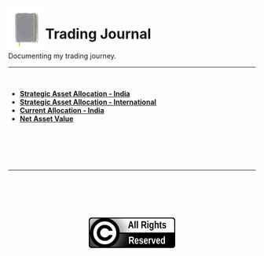 <img align='left' alt='Journal Logo' src='./files/journal_logo.svg' width='15%'>

# Trading Journal
Documenting my trading journey.

---

<br/>

* **[Strategic Asset Allocation - India](./strategic_asset_allocation-india.md)**
* **[Strategic Asset Allocation - International](./strategic_asset_allocation-international.md)**
* **[Current Allocation - India](https://github.com/ayandossdotnet/trading_journal/blob/main/current_allocation_india.csv)**
* **[Net Asset Value](https://github.com/ayandossdotnet/trading_journal/blob/main/nav_data.csv)**

<br/>
<br/>
<br/>
<br/>

---

<!--
**Footnotes**  
<b id="xirr">[1](#a1) — </b> XIRR is from inception till the specified month end. It includes all outflows related to trading like software, rent, trading infrastructure, tax etc.
-->

<br/>
<br/>
<br/>
<br/>

<p align="center"><img src="./files/all_rights_reserved.svg"/)</p>
